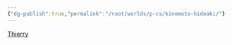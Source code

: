 ```yaml
---
{"dg-publish":true,"permalink":"/root/worlds/p-cs/kinemoto-hideaki/"}
---
```


[Thierry](Thierry.md)
